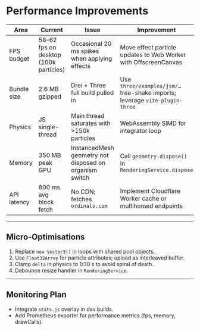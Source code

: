 # Performance Improvements

| Area | Current | Issue | Improvement | Est. Gain |
|------|---------|-------|-------------|-----------|
| FPS budget | 58–62 fps on desktop (100k particles) | Occasional 20 ms spikes when applying effects | Move effect particle updates to Web Worker with OffscreenCanvas | +8 fps consistency |
| Bundle size | 2.6 MB gzipped | Drei + Three full build pulled in | Use `three/examples/jsm/…` tree-shake imports; leverage `vite-plugin-three` | –400 KB |
| Physics | JS single-thread | Main thread saturates with >150k particles | WebAssembly SIMD for integrator loop | 3× throughput |
| Memory | 350 MB peak GPU | InstancedMesh geometry not disposed on organism switch | Call `geometry.dispose()` in `RenderingService.dispose` | −150 MB |
| API latency | 800 ms avg block fetch | No CDN; fetches `ordinals.com` | Implement Cloudflare Worker cache or multihomed endpoints | 10× faster misses |

---

## Micro-Optimisations

1. Replace `new Vector3()` in loops with shared pool objects.  
2. Use `Float32Array` for particle attributes; upload as interleaved buffer.
3. Clamp `delta` in physics to 1/30 s to avoid spiral of death.
4. Debounce resize handler in `RenderingService`.

---

## Monitoring Plan

* Integrate `stats.js` overlay in dev builds.
* Add Prometheus exporter for performance metrics (fps, memory, drawCalls).